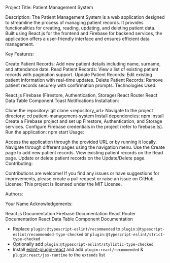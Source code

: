 <!-- # React + TypeScript + Vite

This template provides a minimal setup to get React working in Vite with HMR and some ESLint rules.

Currently, two official plugins are available:

- [@vitejs/plugin-react](https://github.com/vitejs/vite-plugin-react/blob/main/packages/plugin-react/README.md) uses [Babel](https://babeljs.io/) for Fast Refresh
- [@vitejs/plugin-react-swc](https://github.com/vitejs/vite-plugin-react-swc) uses [SWC](https://swc.rs/) for Fast Refresh

## Expanding the ESLint configuration

If you are developing a production application, we recommend updating the configuration to enable type aware lint rules:

- Configure the top-level `parserOptions` property like this:

```js
export default {
  // other rules...
  parserOptions: {
    ecmaVersion: 'latest',
    sourceType: 'module',
    project: ['./tsconfig.json', './tsconfig.node.json'],
    tsconfigRootDir: __dirname,
  },
}
``` -->



Project Title: Patient Management System

Description:
The Patient Management System is a web application designed to streamline the process of managing patient records. It provides functionalities for creating, reading, updating, and deleting patient data. Built using React.js for the frontend and Firebase for backend services, the application offers a user-friendly interface and ensures efficient data management.

Key Features:

Create Patient Records: Add new patient details including name, surname, and attendance date.
Read Patient Records: View a list of existing patient records with pagination support.
Update Patient Records: Edit existing patient information with real-time updates.
Delete Patient Records: Remove patient records securely with confirmation prompts.
Technologies Used:

React.js
Firebase (Firestore, Authentication, Storage)
React Router
React Data Table Component
Toast Notifications
Installation:

Clone the repository: git clone <repository_url>
Navigate to the project directory: cd patient-management-system
Install dependencies: npm install
Create a Firebase project and set up Firestore, Authentication, and Storage services.
Configure Firebase credentials in the project (refer to firebase.ts).
Run the application: npm start
Usage:

Access the application through the provided URL or by running it locally.
Navigate through different pages using the navigation menu.
Use the Create page to add new patient records.
View existing patient records on the Read page.
Update or delete patient records on the Update/Delete page.
Contributing:

Contributions are welcome! If you find any issues or have suggestions for improvements, please create a pull request or raise an issue on GitHub.
License:
This project is licensed under the MIT License.

Authors:

Your Name
Acknowledgements:

React.js Documentation
Firebase Documentation
React Router Documentation
React Data Table Component Documentation

- Replace `plugin:@typescript-eslint/recommended` to `plugin:@typescript-eslint/recommended-type-checked` or `plugin:@typescript-eslint/strict-type-checked`
- Optionally add `plugin:@typescript-eslint/stylistic-type-checked`
- Install [eslint-plugin-react](https://github.com/jsx-eslint/eslint-plugin-react) and add `plugin:react/recommended` & `plugin:react/jsx-runtime` to the `extends` list

